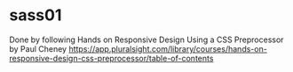 # sass01
Done by following
Hands on Responsive Design Using a CSS Preprocessor
by Paul Cheney
https://app.pluralsight.com/library/courses/hands-on-responsive-design-css-preprocessor/table-of-contents
